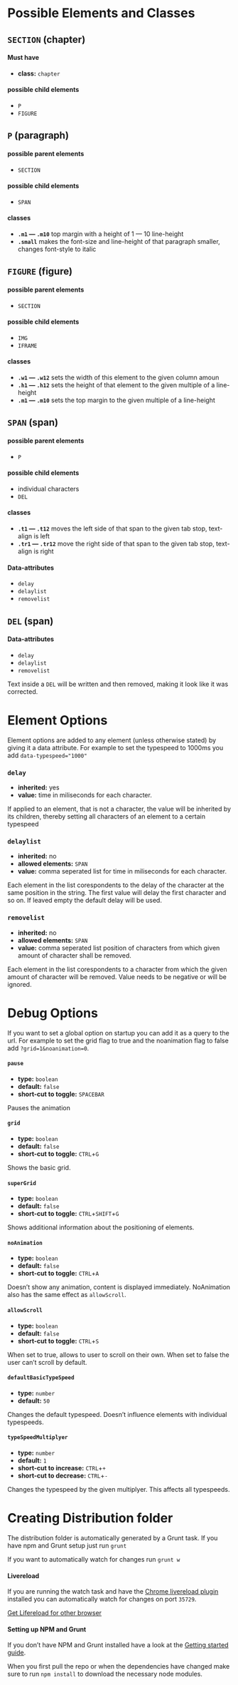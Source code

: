 Possible Elements and Classes
=============================

`SECTION` (chapter)
-------------------
#### Must have
* **class:** `chapter`

#### possible child elements
* `P`
* `FIGURE`

`P` (paragraph)
---------------
#### possible parent elements
* `SECTION`

#### possible child elements
* `SPAN`

#### classes
* **`.m1` — `.m10`** top margin with a height of 1 — 10 line-height
* **`.small`** makes the font-size and line-height of that paragraph smaller, changes font-style to italic

`FIGURE` (figure)
-----------------
#### possible parent elements
* `SECTION`

#### possible child elements
* `IMG`
* `IFRAME`

#### classes
* **`.w1` — `.w12`** sets the width of this element to the given column amoun
* **`.h1` — `.h12`** sets the height of that element to the given multiple of a line-height
* **`.m1` — `.m10`** sets the top margin to the given multiple of a line-height

`SPAN` (span)
------------
#### possible parent elements
* `P`

#### possible child elements
* individual characters
* `DEL`

#### classes
* **`.t1` — `.t12`** moves the left side of that span to the given tab stop, text-align is left
* **`.tr1` — `.tr12`** move the right side of that span to the given tab stop, text-align is right

#### Data-attributes
* `delay`
* `delaylist`
* `removelist`

`DEL` (span)
-------------
#### Data-attributes
* `delay`
* `delaylist`
* `removelist`

Text inside a `DEL` will be written and then removed, making it look like it was corrected.

Element Options
===============
Element options are added to any element (unless otherwise stated) by giving it a data attribute. For example to set the typespeed to 1000ms you add `data-typespeed="1000"`

### `delay`

* **inherited:** yes
* **value:** time in miliseconds for each character.

If applied to an element, that is not a character, the value will be inherited by its children, thereby setting all characters of an element to a certain typespeed

### `delaylist`

* **inherited:** no
* **allowed elements:** `SPAN`
* **value:** comma seperated list for time in miliseconds for each character.

Each element in the list corespondents to the delay of the character at the same position in the string. The first value will delay the first character and so on. If leaved empty the default delay will be used.

### `removelist`

* **inherited:** no
* **allowed elements:** `SPAN`
* **value:** comma seperated list position of characters from which given amount of character shall be removed.

Each element in the list corespondents to a character from which the given amount of character will be removed. Value needs to be negative or will be ignored.

Debug Options
=============

If you want to set a global option on startup you can add it as a query to the url. For example to set the grid flag to true and the noanimation flag to false add `?grid=1&noanimation=0`.

#### `pause`

* **type:** `boolean`
* **default:** `false`
* **short-cut to toggle:** `SPACEBAR`

Pauses the animation

#### `grid`

* **type:** `boolean`
* **default:** `false`
* **short-cut to toggle:** `CTRL`+`G`

Shows the basic grid.

#### `superGrid`

* **type:** `boolean`
* **default:** `false`
* **short-cut to toggle:** `CTRL`+`SHIFT`+`G`

Shows additional information about the positioning of elements.

#### `noAnimation`

* **type:** `boolean`
* **default:** `false`
* **short-cut to toggle:** `CTRL`+`A`

Doesn’t show any animation, content is displayed immediately. NoAnimation also has the same effect as `allowScroll`.

#### `allowScroll`

* **type:** `boolean`
* **default:** `false`
* **short-cut to toggle:** `CTRL`+`S`

When set to true, allows to user to scroll on their own. When set to false the user can’t scroll by default.

#### `defaultBasicTypeSpeed`

* **type:** `number`
* **default:** `50`

Changes the default typespeed. Doesn’t influence elements with individual typespeeds.

#### `typeSpeedMultiplyer`

* **type:** `number`
* **default:** `1`
* **short-cut to increase:** `CTRL`+`+`
* **short-cut to decrease:** `CTRL`+`-`

Changes the typespeed by the given multiplyer. This affects all typespeeds.

Creating Distribution folder
============================

The distribution folder is automatically generated by a Grunt task. If you have npm and Grunt setup just run `grunt`

If you want to automatically watch for changes run `grunt w`

#### Livereload

If you are running the watch task and have the [Chrome livereload plugin](https://chrome.google.com/webstore/detail/livereload/) installed you can automatically watch for changes on port `35729`.

[Get Lifereload for other browser](http://livereload.com/)

#### Setting up NPM and Grunt

If you don’t have NPM and Grunt installed have a look at the [Getting started guide](http://gruntjs.com/getting-started).

When you first pull the repo or when the dependencies have changed make sure to run `npm install` to download the necessary node modules.

